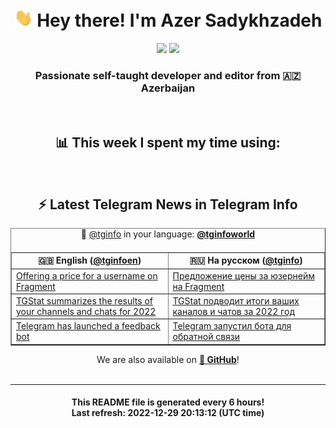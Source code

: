 <div align="center">
	<div>
		<h1>
      <img src="./assets/hi.gif" width="30px"> Hey there! I'm Azer Sadykhzadeh
    </h1>
    <img height="18" src="https://komarev.com/ghpvc/?username=sadykhzadeh&label=Views&color=2081c1&style=flat-square" />
		<a href="https://wakatime.com/@Azer"> <img height="18" src="https://wakatime.com/badge/user/f80ae27a-c328-426f-a381-bc84136e2dd6.svg" /> </a>
    <h3>
      Passionate self-taught developer and editor from 🇦🇿 Azerbaijan
    </h3>
  </div>
  <br>

<h2>📊 This week I spent my time using:</h2>

<!--START_SECTION:waka-->
<!--END_SECTION:waka-->

<br>

<h2>⚡️ Latest Telegram News in Telegram Info</h2>
  <table border>
		<tr>
			<th width="50%">🇬🇧 English (<a href="https://t.me/tginfoen">@tginfoen</a>)</th>
			<th>🇷🇺 На русском (<a href="https://t.me/tginfo">@tginfo</a>)</th>
		</tr>
		<caption>🚩 <a href="https://t.me/tginfo">@tginfo</a> in your language: <a href="https://t.me/tginfoworld"><b>@tginfoworld</b></a><caption/>
  <tr><td><a href="https://t.me/tginfoen/1570">Offering a price for a username on Fragment</a></td>
    <td><a href="https://t.me/tginfo/3544">Предложение цены за юзернейм на Fragment </a></td></tr><tr><td><a href="https://t.me/tginfoen/1569">TGStat summarizes the results of your channels and chats for 2022</a></td>
    <td><a href="https://t.me/tginfo/3543">TGStat подводит итоги ваших каналов и чатов за 2022 год</a></td></tr><tr><td><a href="https://t.me/tginfoen/1568">Telegram has launched a feedback bot</a></td>
    <td><a href="https://t.me/tginfo/3541">Telegram запустил бота для обратной связи</a></td></tr>
</table>
We are also available on <a href="https://github.com/tginfo"><b>🐙 GitHub</b></a>!
</div>

<br>
<hr>
<h4 align="center">This README file is generated <b>every 6 hours</b>!</br>Last refresh: <b>2022-12-29 20:13:12 (UTC time)</b></h4>
